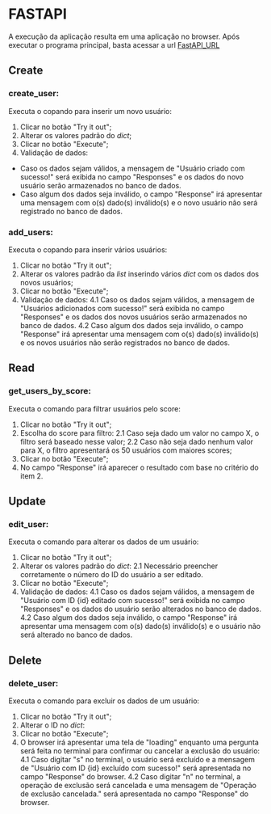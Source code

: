 # FASTAPI
A execução da aplicação resulta em uma aplicação no browser.
Após executar o programa principal, basta acessar a url [FastAPI_URL](http://127.0.0.1:8000/docs#)

## Create
### create_user:
Executa o copando para inserir um novo usuário:
1. Clicar no botão "Try it out";
2. Alterar os valores padrão do _dict_;
3. Clicar no botão "Execute";
4. Validação de dados:
* Caso os dados sejam válidos, a mensagem de "Usuário criado com sucesso!" será exibida no campo "Responses" e os dados do novo usuário serão armazenados no banco de dados.
* Caso algum dos dados seja inválido, o campo "Response" irá apresentar uma mensagem com o(s) dado(s) inválido(s) e o novo usuário não será registrado no banco de dados.
### add_users:
Executa o copando para inserir vários usuários:
1. Clicar no botão "Try it out";
2. Alterar os valores padrão da _list_ inserindo vários _dict_ com os dados dos novos usuários;
3. Clicar no botão "Execute";
4. Validação de dados:
4.1 Caso os dados sejam válidos, a mensagem de "Usuários adicionados com sucesso!" será exibida no campo "Responses" e os dados dos novos usuários serão armazenados no banco de dados.
4.2 Caso algum dos dados seja inválido, o campo "Response" irá apresentar uma mensagem com o(s) dado(s) inválido(s) e os novos usuários não serão registrados no banco de dados.

## Read
### get_users_by_score:
Executa o comando para filtrar usuários pelo score:
1. Clicar no botão "Try it out";
2. Escolha do score para filtro:
2.1 Caso seja dado um valor no campo X, o filtro será baseado nesse valor;
2.2 Caso não seja dado nenhum valor para X, o filtro apresentará os 50 usuários com maiores scores;
3. Clicar no botão "Execute";
4. No campo "Response" irá aparecer o resultado com base no critério do item 2.

## Update
### edit_user:
Executa o comando para alterar os dados de um usuário:
1. Clicar no botão "Try it out";
2. Alterar os valores padrão do _dict_:
2.1 Necessário preencher corretamente o número do ID do usuário a ser editado.
3. Clicar no botão "Execute";
4. Validação de dados:
4.1 Caso os dados sejam válidos, a mensagem de "Usuário com ID {id} editado com sucesso!" será exibida no campo "Responses" e os dados do usuário serão alterados no banco de dados.
4.2 Caso algum dos dados seja inválido, o campo "Response" irá apresentar uma mensagem com o(s) dado(s) inválido(s) e o usuário não será alterado no banco de dados.

## Delete
### delete_user:
Executa o comando para excluir os dados de um usuário:
1. Clicar no botão "Try it out";
2. Alterar o ID no _dict_:
3. Clicar no botão "Execute";
4. O browser irá apresentar uma tela de "loading" enquanto uma pergunta será feita no terminal para confirmar ou cancelar a exclusão do usuário:
4.1 Caso digitar "s" no terminal, o usuário será excluído e a mensagem de "Usuário com ID {id} excluído com sucesso!" será apresentada no campo "Response" do browser.
4.2 Caso digitar "n" no terminal, a operação de exclusão será cancelada e uma mensagem de "Operação de exclusão cancelada." será apresentada no campo "Response" do browser.